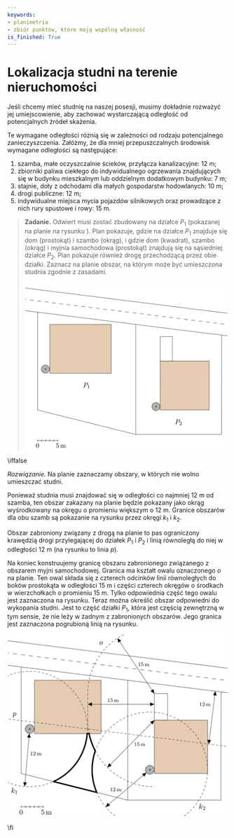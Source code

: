```yaml
---
keywords:
- planimetria
- zbiór punktów, które mają wspólną własność
is_finished: True
---
```



#  Lokalizacja studni na terenie nieruchomości

Jeśli chcemy mieć studnię na naszej posesji, musimy dokładnie rozważyć
jej umiejscowienie, aby zachować wystarczającą odległość od potencjalnych źródeł skażenia.


Te wymagane odległości różnią się w zależności od rodzaju potencjalnego zanieczyszczenia. Załóżmy, że dla mniej przepuszczalnych środowisk wymagane odległości są następujące:

1.  szamba, małe oczyszczalnie ścieków, przyłącza kanalizacyjne: $12 \text{ m}$;
2. zbiorniki paliwa ciekłego do indywidualnego ogrzewania znajdujących się w budynku mieszkalnym lub oddzielnym dodatkowym budynku: $7 \text{ m}$;
3. stajnie, doły z odchodami dla małych gospodarstw hodowlanych: $10 \text{ m}$;
4. drogi publiczne: $12 \text{ m}$;
5. indywidualne miejsca mycia pojazdów silnikowych oraz prowadzące z nich rury spustowe i rowy: $15 \text{ m}$.


> **Zadanie.** Odwiert musi zostać zbudowany na działce  $P_1$ (pokazanej na
> planie na rysunku ).  Plan pokazuje, gdzie na działce $P_1$ znajduje się dom (prostokąt)
> i szambo (okrąg), i gdzie
> dom (kwadrat), szambo (okrąg) i myjnia samochodowa (prostokąt)
> znajdują się na sąsiedniej działce $P_2$.   Plan pokazuje również
> drogę przechodzącą przez obie działki. Zaznacz na planie obszar, na którym
> może być umieszczona studnia zgodnie z zasadami.
>
> ![Szkic stytuacji](math4you_00009.png)

\iffalse

*Rozwiązanie.* Na planie zaznaczamy obszary, w których nie wolno umieszczać studni. 

Ponieważ studnia musi znajdować się w odległości co najmniej 12 m od szamba, ten
obszar zakazany na planie będzie pokazany jako okrąg wyśrodkowany na 
okręgu o promieniu większym o 12 m. Granice obszarów
dla obu szamb są pokazanie na rysunku przez okręgi  $k_1$
i $k_2$.

Obszar zabroniony związany z drogą na planie to pas
ograniczony krawędzią drogi przylegającej do działek $P_1$ i $P_2$
i linią równoległą do niej w odległości 12 m  (na rysunku to linia $p$).

Na koniec konstruujemy granicę obszaru zabronionego związanego z obszarem myjni samochodowej. Granica ma kształt owalu oznaczonego $o$ na planie.
Ten owal składa się z czterech odcinków linii równoległych do boków prostokąta w odległości 15 m i części czterech okręgów o środkach w wierzchołkach o promieniu 15 m. Tylko odpowiednia część tego owalu jest zaznaczona na rysunku.
Teraz można określić obszar odpowiedni do wykopania studni. Jest to część działki $P_1$, która jest częścią zewnętrzną w tym sensie, że nie leży w żadnym z zabronionych obszarów. Jego granica jest zaznaczona pogrubioną linią na rysunku.


![Rozwiązanie](math4you_00009_res.jpg)

\fi




